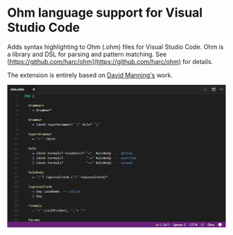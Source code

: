 # Ohm language support for Visual Studio Code

Adds syntax highlighting to Ohm (.ohm) files for Visual Studio Code. Ohm is a library and DSL for parsing and pattern matching. See [https://github.com/harc/ohm](https://github.com/harc/ohm) for details.

The extension is entirely based on [David Manning's](https://github.com/dlmanning/language-ohm) work.

![Screenshot](images/screenshot.png)
